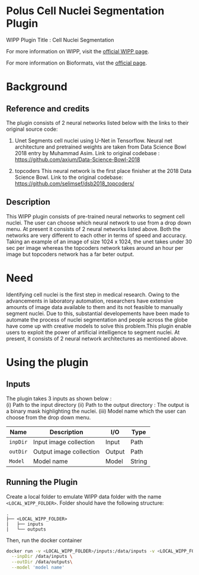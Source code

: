 # Polus Cell Nuclei Segmentation Plugin

WIPP Plugin Title : Cell Nuclei Segmentation

For more information on WIPP, visit the [official WIPP page](https://isg.nist.gov/deepzoomweb/software/wipp).

For more information on Bioformats, vist the [official page](https://www.openmicroscopy.org/bio-formats/).

# Background 

## Reference and credits
The plugin consists of 2 neural networks listed below with the links to their original source code: 

1. Unet
Segments cell nuclei using U-Net in Tensorflow. Neural net architecture and pretrained weights are taken from Data Science Bowl 2018 entry by Muhammad Asim.
Link to original codebase : https://github.com/axium/Data-Science-Bowl-2018

2. topcoders
This neural network  is the first place finisher at the 2018 Data Science Bowl. 
Link to the original codebase: https://github.com/selimsef/dsb2018_topcoders/

## Description
This WIPP plugin consists of pre-trained neural networks to segment cell nuclei. The user can choose which neural network to use from a drop down menu. At present it consists of 2 neural networks listed above. Both the networks are very different to each other in terms of speed and accuracy. Taking an example of an image of size 1024 x 1024, the unet takes under 30 sec per image whereas the topcoders network takes around an hour per image but topcoders network has a far beter output. 

# Need 
Identifying cell nuclei is the first step in medical research. Owing to the advancements in laboratory automation, researchers have extensive amounts of image data available to them and its not feasible to manually segment nuclei. Due to this, substantial developements have been made to automate the process of nuclei segmentation and people across the globe have come up with creative models to solve this problem.This plugin enable users to exploit the power of artificial intelligence to segment nuclei. At present, it consists of 2 neural network architectures as mentioned above. 

# Using the plugin

## Inputs

The plugin takes 3 inputs as shown below :\
(i) Path to the input directory 
(ii) Path to the output directory : The output is a binary mask highlighting the nuclei. 
(iii) Model name which the user can choose from the drop down menu. 

| Name       | Description             | I/O    | Type  |
|------------|-------------------------|--------|-------|
| `inpDir`   | Input image collection  | Input  | Path  |
| `outDir`   | Output image collection | Output | Path  |
| `Model`    | Model name              | Model  | String|


## Running the Plugin

Create a local folder to emulate WIPP data folder with the name `<LOCAL_WIPP_FOLDER>`. Folder should have the following structure:
```
.
├── <LOCAL_WIPP_FOLDER>
|   ├── inputs
|   └── outputs
```

Then, run the docker container 
```bash
docker run -v <LOCAL_WIPP_FOLDER>/inputs:/data/inputs -v <LOCAL_WIPP_FOLDER>/outputs:/data/outputs labshare/polus-cell-nuclei-segmentation:2.0.0 \
  --inpDir /data/inputs \
  --outDir /data/outputs\
  --model 'model name'
```

